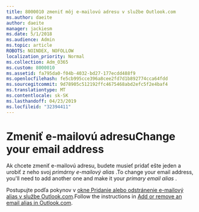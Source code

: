 ```yaml
---
title: 8000010 zmeniť môj e-mailovú adresu v službe Outlook.com
ms.author: daeite
author: daeite
manager: jackiesm
ms.date: 5/1/2018
ms.audience: Admin
ms.topic: article
ROBOTS: NOINDEX, NOFOLLOW
localization_priority: Normal
ms.collection: Adm_O365
ms.custom: 8000010
ms.assetid: fa795da0-f04b-4032-bd27-177ecdd488f9
ms.openlocfilehash: fe5cb995cce396a8cee2fd7d1b892774cca64fdd
ms.sourcegitcommit: 9d78905c512192ffc4675468abd2efc5f2e4baf4
ms.translationtype: MT
ms.contentlocale: sk-SK
ms.lasthandoff: 04/23/2019
ms.locfileid: "32394411"
---
```

# <a name="change-your-email-address"></a><span data-ttu-id="120d7-102">Zmeniť e-mailovú adresu</span><span class="sxs-lookup"><span data-stu-id="120d7-102">Change your email address</span></span>

<span data-ttu-id="120d7-103">Ak chcete zmeniť e-mailovú adresu, budete musieť pridať ešte jeden a urobiť z neho svoj *primárny e-mailový alias* .</span><span class="sxs-lookup"><span data-stu-id="120d7-103">To change your email address, you'll need to add another one and make it your  *primary email alias*  .</span></span> 
  
<span data-ttu-id="120d7-104">Postupujte podľa pokynov v [okne Pridanie alebo odstránenie e-mailový alias v službe Outlook.com](https://go.microsoft.com/fwlink/p/?linkid=873115).</span><span class="sxs-lookup"><span data-stu-id="120d7-104">Follow the instructions in [Add or remove an email alias in Outlook.com](https://go.microsoft.com/fwlink/p/?linkid=873115).</span></span>
  

